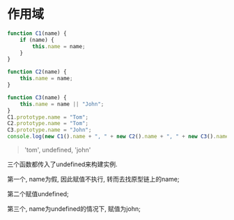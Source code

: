 # 作用域

``` js
function C1(name) {
    if (name) {
        this.name = name;
    }
}

function C2(name) {
    this.name = name;
}
```

``` js
function C3(name) {
    this.name = name || "John";
}
C1.prototype.name = "Tom";
C2.prototype.name = "Tom";
C3.prototype.name = "John";
console.log(new C1().name + ", " + new C2().name + ", " + new C3().name);
```

> 'tom', undefined, 'john' 

三个函数都传入了undefined来构建实例. 

第一个, name为假, 因此赋值不执行, 转而去找原型链上的name; 

第二个赋值undefined; 

第三个, name为undefined的情况下, 赋值为john; 

